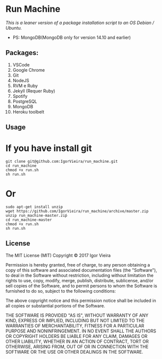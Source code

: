 # Run Machine

*This is a leaner version of a package installation script to an OS Debian / Ubuntu.*
- PS: MongoDB(MongoDB only for version 14.10 and earlier)


## Packages:


  1. VSCode
  1. Google Chrome
  1. Git 
  1. NodeJS
  1. RVM e Ruby
  1. Jekyll (Requer Ruby)
  1. Spotify
  1. PostgreSQL
  1. MongoDB
  1. Heroku toolbelt

## Usage
# If you have install git
```
git clone git@github.com:IgorVieira/run_machine.git
cd run_machine
chmod +x run.sh
sh run.sh
```

# Or
```
sudo apt-get install unzip
wget https://github.com/IgorVieira/run_machine/archive/master.zip
unzip run_machine-master.ziṕ
cd run_machine-master
chmod +x run.sh
sh run.sh

```

## License

The MIT License (MIT) Copyright © 2017 Igor Vieira

Permission is hereby granted, free of charge, to any person obtaining a copy of this software and associated documentation files (the "Software"), to deal in the Software without restriction, including without limitation the rights to use, copy, modify, merge, publish, distribute, sublicense, and/or sell copies of the Software, and to permit persons to whom the Software is furnished to do so, subject to the following conditions:

The above copyright notice and this permission notice shall be included in all copies or substantial portions of the Software.

THE SOFTWARE IS PROVIDED "AS IS", WITHOUT WARRANTY OF ANY KIND, EXPRESS OR IMPLIED, INCLUDING BUT NOT LIMITED TO THE WARRANTIES OF MERCHANTABILITY, FITNESS FOR A PARTICULAR PURPOSE AND NONINFRINGEMENT. IN NO EVENT SHALL THE AUTHORS OR COPYRIGHT HOLDERS BE LIABLE FOR ANY CLAIM, DAMAGES OR OTHER LIABILITY, WHETHER IN AN ACTION OF CONTRACT, TORT OR OTHERWISE, ARISING FROM, OUT OF OR IN CONNECTION WITH THE SOFTWARE OR THE USE OR OTHER DEALINGS IN THE SOFTWARE.




